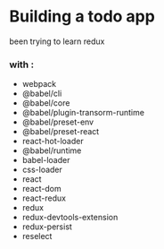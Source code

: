 # Building a todo app

been trying to learn redux

### with :

* webpack
* @babel/cli
* @babel/core
* @babel/plugin-transorm-runtime
* @babel/preset-env
* @babel/preset-react
* react-hot-loader
* @babel/runtime
* babel-loader
* css-loader
* react
* react-dom
* react-redux
* redux
* redux-devtools-extension
* redux-persist
* reselect
